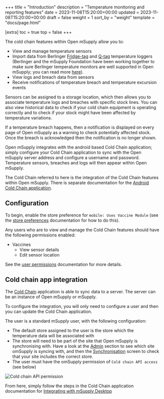 +++
title = "Introduction"
description = "Temperature monitoring and reporting features"
date = 2023-11-08T15:20:00+00:00
updated = 2023-11-08T15:20:00+00:00
draft = false
weight = 1
sort_by = "weight"
template = "docs/page.html"

[extra]
toc = true
top = false
+++

The cold chain features within Open mSupply allow you to:
- View and manage temperature sensors
- Import data from Berlinger [Fridge-tag](https://www.berlinger.com/cold-chain-management/refrigerator-temperature-logger-solution-1) and [Q-tag](https://www.berlinger.com/shipment-monitoring-solutions) temperature loggers (Berlinger and the mSupply Foundation have been working together to make sure Berlinger temperature monitors are well supported in Open mSupply; you can read more [here](https://www.berlinger.com/partnership-msupply)).
- View logs and breach data from sensors
- Receive notifications of temperature breach and temperature excursion events
 
Sensors can be assigned to a storage location, which then allows you to associate temperature logs and breaches with specific stock lines. You can also view historical data to check if your cold chain equipment is operating correctly and to check if your stock might have been affected by temperature variations.

If a temperature breach happens, then a notification is displayed on every page of Open mSupply as a warning to check potentially affected stock. Once the breach is acknowledged then the notification is no longer shown.

Open mSupply integrates with the android based Cold Chain application; simply configure your Cold Chain application to sync with the Open mSupply server address and configure a username and password. Temperature sensors, breaches and logs will then appear within Open mSupply.

<div class="note">The Cold Chain referred to here is the integration of the Cold Chain features within Open mSupply. There is separate documentation for the <a href="/coldchain/introduction/">Android Cold Chain application</a>.</div>

## Configuration

To begin, enable the store preference for `mobile: Uses Vaccine Module` (see the [store preferences](https://docs.msupply.org.nz/other_stuff:virtual_stores#preferences_tab) documentation for how to do this).

Any users who are to view and manage the Cold Chain features should have the following permissions enabled:

- Vaccines
  - View sensor details
  - Edit sensor location

See the [user permissions](https://docs.msupply.org.nz/admin:managing_users#permissions_tabs) documentation for more details.

## Cold chain app integration

The [Cold Chain](/coldchain/introduction/) application is able to sync data to a server. The server can be an instance of Open mSupply or mSupply.

To configure the integration, you will only need to configure a user and then you can update the Cold Chain application.

The user is a standard mSupply user, with the following configuration:
- The default store assigned to the user is the store which the temperature data will be associated with 
- The store will need to be part of the site that Open mSupply is synchronising with. Have a look at the [Admin](/docs/administration/synchronisation/#viewing-the-synchronisation-settings) section to see which site omSupply is syncing with, and then the [Synchronisation](https://docs.msupply.org.nz/synchronisation:sync_sites#viewing_sync_sites) screen to check that your site includes the correct store.
- The user must have the omSupply permission of `Cold chain API access` (see below)

![Cold chain API permission](/docs/coldchain/images/coldchain_permission.png)



From here, simply follow the steps in the Cold Chain application documentation for [Integrating with mSupply Desktop](/coldchain/desktop-integration/#msupply-desktop-setup-steps)
